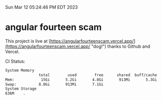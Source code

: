 Sun Mar 12 05:24:46 PM EDT 2023

# angular fourteen scam


This project is live at [https://angularfourteenscam.vercel.app/](https://angularfourteenscam.vercel.app/ "dog!") thanks to Github and Vercel.

CI Status: 

```bash
System Memory
               total        used        free      shared  buff/cache   available
Mem:            15Gi       5.2Gi       4.8Gi       913Mi       5.3Gi       8.9Gi
Swap:          8.0Gi       913Mi       7.1Gi
System Storage
636M	.
```
```bash
